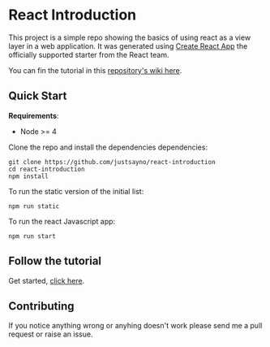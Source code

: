 # React Introduction

This project is a simple repo showing the basics of using react as a view layer in a web application. It was generated
using [Create React App](https://github.com/facebookincubator/create-react-app) the officially supported starter
from the React team.


You can fin the tutorial in this [repository's wiki here](https://github.com/justsayno/react-introduction/wiki).

## Quick Start

**Requirements**:

- Node >= 4

Clone the repo and install the dependencies dependencies:

```
git clone https://github.com/justsayno/react-introduction
cd react-introduction
npm install
```

To run the static version of the initial list:

```
npm run static
```

To run the react Javascript app:

```
npm run start
```

## Follow the tutorial

Get started, [click here](https://github.com/justsayno/react-introduction/wiki).

## Contributing

If you notice anything wrong or anyhing doesn't work please send me a pull request or raise an issue.
